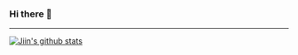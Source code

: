 ### Hi there 👋

<!--
**KJI-DEC/KJI-DEC** is a ✨ _special_ ✨ repository because its `README.md` (this file) appears on your GitHub profile.

Here are some ideas to get you started:

- 🔭 I’m currently working on ...
- 🌱 I’m currently learning ...
- 👯 I’m looking to collaborate on ...
- 🤔 I’m looking for help with ...
- 💬 Ask me about ...
- 📫 How to reach me: ...
- 😄 Pronouns: ...
- ⚡ Fun fact: ...
-->
-----

  [![Jiin's github stats](https://github-readme-stats-ruby-one.vercel.app/api?username=KJI-DEC)](https://github.com/anuraghazra/github-readme-stats)
